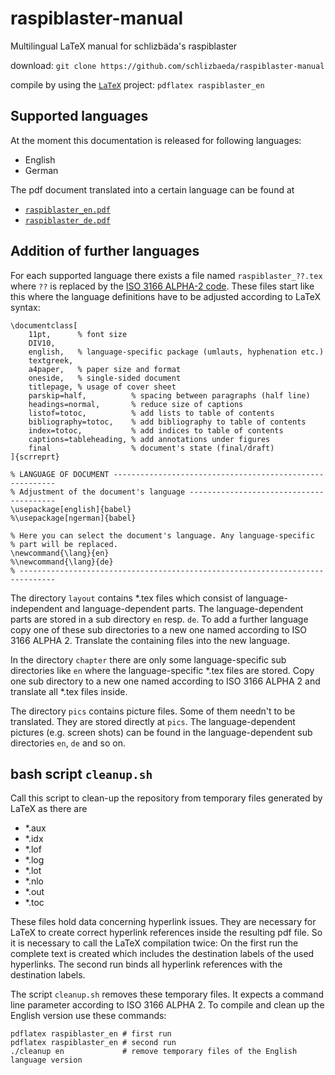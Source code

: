 # raspiblaster-manual
Multilingual LaTeX manual for schlizbäda's raspiblaster

download:
`git clone https://github.com/schlizbaeda/raspiblaster-manual`

compile by using the [`LaTeX`](https://www.latex-project.org/) project:
`pdflatex raspiblaster_en`


## Supported languages
At the moment this documentation is released for following languages:
* English 
* German

The pdf document translated into a certain language can be found at 
* [`raspiblaster_en.pdf`](https://github.com/schlizbaeda/raspiblaster-manual/blob/master/raspiblaster_en.pdf)
* [`raspiblaster_de.pdf`](https://github.com/schlizbaeda/raspiblaster-manual/blob/master/raspiblaster_de.pdf)


## Addition of further languages
For each supported language there exists a file named `raspiblaster_??.tex` where `??` is replaced by the 
[ISO 3166 ALPHA-2 code](https://en.wikipedia.org/wiki/ISO_3166-1_alpha-2). 
These files start like this where the language definitions have to be adjusted according to LaTeX syntax:
```
\documentclass[
    11pt,      % font size
    DIV10,
    english,   % language-specific package (umlauts, hyphenation etc.)
    textgreek,
    a4paper,   % paper size and format
    oneside,   % single-sided document
    titlepage, % usage of cover sheet
    parskip=half,          % spacing between paragraphs (half line)
    headings=normal,       % reduce size of captions
    listof=totoc,          % add lists to table of contents
    bibliography=totoc,    % add bibliography to table of contents
    index=totoc,           % add indices to table of contents
    captions=tableheading, % add annotations under figures 
    final                  % document's state (final/draft)
]{scrreprt}

% LANGUAGE OF DOCUMENT ---------------------------------------------------------
% Adjustment of the document's language ----------------------------------------
\usepackage[english]{babel} 
%\usepackage[ngerman]{babel}

% Here you can select the document's language. Any language-specific 
% part will be replaced. 
\newcommand{\lang}{en}
%\newcommand{\lang}{de}
% ------------------------------------------------------------------------------
```

The directory `layout` contains *.tex files which consist of language-independent and language-dependent parts. The language-dependent parts are stored in a sub directory `en` resp. `de`. To add a further language copy one of these sub directories to a new one named according to ISO 3166 ALPHA 2. Translate the containing files into the new language.

In the directory `chapter` there are only some language-specific sub directories like `en` where the language-specific *.tex files are stored. Copy one sub directory to a new one named according to ISO 3166 ALPHA 2 and translate all *.tex files inside.

The directory `pics` contains picture files. Some of them needn't to be translated. They are stored directly at `pics`. The language-dependent pictures (e.g. screen shots) can be found in the language-dependent sub directories `en`, `de` and so on.


## bash script `cleanup.sh`
Call this script to clean-up the repository from temporary files generated by LaTeX as there are
* *.aux
* *.idx
* *.lof
* *.log
* *.lot
* *.nlo
* *.out
* *.toc

These files hold data concerning hyperlink issues. They are necessary for LaTeX to create correct hyperlink references inside the resulting pdf file. So it is necessary to call the LaTeX compilation twice: On the first run the complete text is created which includes the destination labels of the used hyperlinks. The second run binds all hyperlink references with the destination labels.

The script `cleanup.sh` removes these temporary files. It expects a command line parameter according to ISO 3166 ALPHA 2. To compile and clean up the English version use these commands:
```
pdflatex raspiblaster_en # first run
pdflatex raspiblaster_en # second run
./cleanup en             # remove temporary files of the English language version
```
